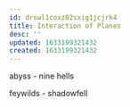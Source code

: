 ```yaml
---
id: drswl1coxz02sxig1jcjrk4
title: Interaction of Planes
desc: ''
updated: 1633199321432
created: 1633199321432
---
```


abyss - nine hells

feywilds - shadowfell
